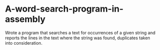 # A-word-search-program-in-assembly
Wrote a program that searches a text for occurrences of a given string and reports the lines in the text where the string was found, duplicates taken into consideration.
